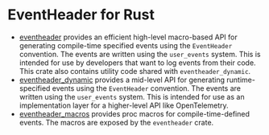 # EventHeader for Rust

- [eventheader](eventheader) provides an efficient high-level macro-based API
  for generating compile-time specified events using the `EventHeader`
  convention.  The events are written using the `user_events` system. This is
  intended for use by developers that want to log events from their code.  This
  crate also contains utility code shared with `eventheader_dynamic`.
- [eventheader_dynamic](eventheader_dynamic) provides a mid-level API
  for generating runtime-specified events using the `EventHeader`
  convention. The events are written using the `user_events` system.
  This is intended for use as an implementation layer for a higher-level
  API like OpenTelemetry.
- [eventheader_macros](eventheader_macros) provides proc macros for
  compile-time-defined events. The macros are exposed by the
  `eventheader` crate.
